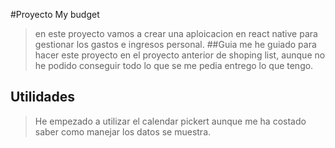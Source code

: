 #Proyecto My budget
>en este proyecto vamos a crear una aploicacion en react native para gestionar los gastos e ingresos personal.
##Guia
> me he guiado para hacer este proyecto en el proyecto anterior de shoping list, aunque no he podido conseguir todo lo que se me pedia entrego lo que tengo.
## Utilidades
>He empezado a utilizar el calendar pickert aunque me ha costado saber como manejar los datos se muestra.
